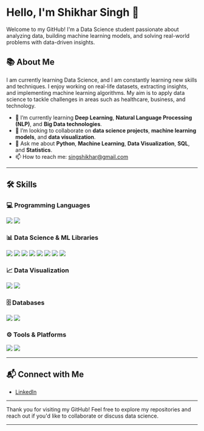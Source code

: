 # Hello, I'm Shikhar Singh 👋

Welcome to my GitHub! I'm a Data Science student passionate about analyzing data, building machine learning models, and solving real-world problems with data-driven insights.

## 📚 About Me

I am currently learning Data Science, and I am constantly learning new skills and techniques. I enjoy working on real-life datasets, extracting insights, and implementing machine learning algorithms. My aim is to apply data science to tackle challenges in areas such as healthcare, business, and technology.

- 🌱 I’m currently learning **Deep Learning**, **Natural Language Processing (NLP)**, and **Big Data technologies**.
- 🔭 I’m looking to collaborate on **data science projects**, **machine learning models**, and **data visualization**.
- 💬 Ask me about **Python**, **Machine Learning**, **Data Visualization**, **SQL**, and **Statistics**.
- 📫 How to reach me: [singshikhar@gmail.com](mailto:your.email@example.com)

---

## 🛠️ Skills

### 💻 Programming Languages
<p align="left">
  <img src="https://img.shields.io/badge/Python-3776AB?style=for-the-badge&logo=python&logoColor=white" />
  <img src="https://img.shields.io/badge/SQL-336791?style=for-the-badge&logo=postgresql&logoColor=white" />
</p>

### 📊 Data Science & ML Libraries
<p align="left">
  <img src="https://img.shields.io/badge/Numpy-013243?style=for-the-badge&logo=numpy&logoColor=white" />
  <img src="https://img.shields.io/badge/Pandas-150458?style=for-the-badge&logo=pandas&logoColor=white" />
  <img src="https://img.shields.io/badge/Scikit--learn-F7931E?style=for-the-badge&logo=scikit-learn&logoColor=white" />
  <img src="https://img.shields.io/badge/TensorFlow-FF6F00?style=for-the-badge&logo=tensorflow&logoColor=white" />
  <img src="https://img.shields.io/badge/Keras-D00000?style=for-the-badge&logo=keras&logoColor=white" />
  <img src="https://img.shields.io/badge/PyTorch-EE4C2C?style=for-the-badge&logo=pytorch&logoColor=white" />
  <img src="https://img.shields.io/badge/Matplotlib-11557C?style=for-the-badge&logo=plotly&logoColor=white" />
  <img src="https://img.shields.io/badge/Seaborn-4E89AE?style=for-the-badge&logoColor=white" />
</p>

### 📈 Data Visualization
<p align="left">
  <img src="https://img.shields.io/badge/Tableau-E97627?style=for-the-badge&logo=tableau&logoColor=white" />
  <img src="https://img.shields.io/badge/Plotly-3F4F75?style=for-the-badge&logo=plotly&logoColor=white" />
</p>

### 🗄️ Databases
<p align="left">
  <img src="https://img.shields.io/badge/MySQL-4479A1?style=for-the-badge&logo=mysql&logoColor=white" />
  <img src="https://img.shields.io/badge/MongoDB-4EA94B?style=for-the-badge&logo=mongodb&logoColor=white" />
</p>

### ⚙️ Tools & Platforms
<p align="left">
  <img src="https://img.shields.io/badge/Jupyter-F37626?style=for-the-badge&logo=jupyter&logoColor=white" />
  <img src="https://img.shields.io/badge/Google%20Colab-F9AB00?style=for-the-badge&logo=googlecolab&logoColor=white" />
</p>

---

## 📬 Connect with Me

- [LinkedIn](https://www.linkedin.com/in/shikhar-singh-0a651828a/)
---

Thank you for visiting my GitHub! Feel free to explore my repositories and reach out if you'd like to collaborate or discuss data science.

---
